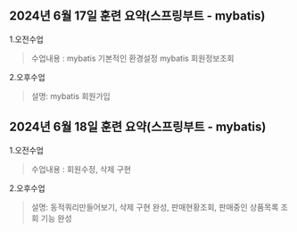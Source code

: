 ## 2024년 6월 17일 훈련 요약(스프링부트 - mybatis)


1.오전수업
> 수업내용 : mybatis 기본적인 환경설정 
>  mybatis 회원정보조회 

2.오후수업
> 설명: mybatis 회원가입


## 2024년 6월 18일 훈련 요약(스프링부트 - mybatis)


1.오전수업
> 수업내용 : 회원수정, 삭제 구현

2.오후수업
> 설명: 동적쿼리만들어보기, 삭제 구현 완성, 판매현황조회, 판매중인 상품목록 조회 기능 완성